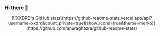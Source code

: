 ### Hi there 👋

<!--
**XXDRD/xxdrd** is a ✨ _special_ ✨ repository because its `README.md` (this file) appears on your GitHub profile.

Here are some ideas to get you started:

- 🔭 I’m currently working on ...
- 🌱 I’m currently learning ...
- 👯 I’m looking to collaborate on ...
- 🤔 I’m looking for help with ...
- 💬 Ask me about ...
- 📫 How to reach me: ...
- 😄 Pronouns: ...
- ⚡ Fun fact: ...
-->
<p align="center">
[![XXDRD's GitHub stats](https://github-readme-stats.vercel.app/api?username=xxdrd&count_private=true&show_icons=true&theme=merko)](https://github.com/anuraghazra/github-readme-stats)
</p>
